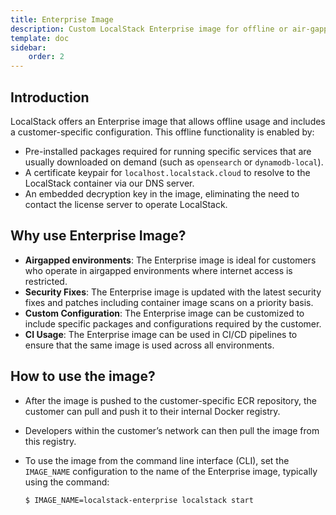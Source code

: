 ```yaml
---
title: Enterprise Image
description: Custom LocalStack Enterprise image for offline or air-gapped environments with preferred configurations and packages.
template: doc
sidebar:
    order: 2
---
```


## Introduction

LocalStack offers an Enterprise image that allows offline usage and includes a customer-specific configuration.
This offline functionality is enabled by:

- Pre-installed packages required for running specific services that are usually downloaded on demand (such as `opensearch` or `dynamodb-local`).
- A certificate keypair for `localhost.localstack.cloud` to resolve to the LocalStack container via our DNS server.
- An embedded decryption key in the image, eliminating the need to contact the license server to operate LocalStack.

## Why use Enterprise Image?

- **Airgapped environments**: The Enterprise image is ideal for customers who operate in airgapped environments where internet access is restricted.
- **Security Fixes**: The Enterprise image is updated with the latest security fixes and patches including container image scans on a priority basis.
- **Custom Configuration**: The Enterprise image can be customized to include specific packages and configurations required by the customer.
- **CI Usage**: The Enterprise image can be used in CI/CD pipelines to ensure that the same image is used across all environments.

## How to use the image?

- After the image is pushed to the customer-specific ECR repository, the customer can pull and push it to their internal Docker registry.
- Developers within the customer’s network can then pull the image from this registry.
- To use the image from the command line interface (CLI), set the `IMAGE_NAME` configuration to the name of the Enterprise image, typically using the command:

    ```bash
    $ IMAGE_NAME=localstack-enterprise localstack start
    ```